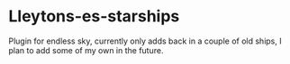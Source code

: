 # Lleytons-es-starships
Plugin for endless sky, currently only adds back in a couple of old ships, I plan to add some of my own in the future.
